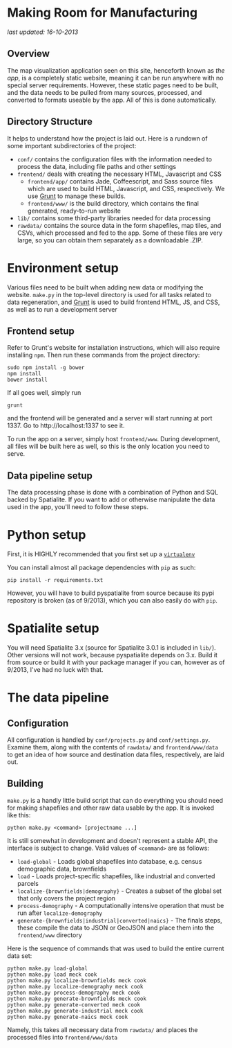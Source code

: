 Making Room for Manufacturing
=============================

*last updated: 16-10-2013*

Overview
--------

The map visualization application seen on this site, henceforth known as *the app*, is a completely static website, meaning it can be run anywhere with no special server requirements.  However, these static pages need to be built, and the data needs to be pulled from many sources, processed, and converted to formats useable by the app.  All of this is done automatically.

Directory Structure
-------------------

It helps to understand how the project is laid out.  Here is a rundown of some important subdirectories of the project:

- `conf/` contains the configuration files with the information needed to process the data, including file paths and other settings
- `frontend/` deals with creating the necessary HTML, Javascript and CSS
	- `frontend/app/` contains Jade, Coffeescript, and Sass source files which are used to build HTML, Javascript, and CSS, respectively.  We use [Grunt](http://gruntjs.com/) to manage these builds.
	- `frontend/www/` is the build directory, which contains the final generated, ready-to-run website
- `lib/` contains some third-party libraries needed for data processing
- `rawdata/` contains the source data in the form shapefiles, map tiles, and CSVs, which processed and fed to the app.  Some of these files are very large, so you can obtain them separately as a downloadable .ZIP.


Environment setup
=================

Various files need to be built when adding new data or modifying the website.  `make.py` in the top-level directory is used for all tasks related to data regeneration, and [Grunt](http://gruntjs.com/) is used to build frontend HTML, JS, and CSS, as well as to run a development server

Frontend setup
--------------

Refer to Grunt's website for installation instructions, which will also require installing `npm`.  Then run these commands from the project directory: 

	sudo npm install -g bower
	npm install
	bower install

If all goes well, simply run

	grunt

and the frontend will be generated and a server will start running at port 1337.  Go to http://localhost:1337 to see it.

To run the app on a server, simply host `frontend/www`.  During development, all files will be built here as well, so this is the only location you need to serve.

Data pipeline setup
-------------------

The data processing phase is done with a combination of Python and SQL backed by Spatialite.  If you want to add or otherwise manipulate the data used in the app, you'll need to follow these steps.

# Python setup

First, it is HIGHLY recommended that you first set up a [`virtualenv`](https://pypi.python.org/pypi/virtualenv)

You can install almost all package dependencies with `pip` as such:

	pip install -r requirements.txt

However, you will have to build pyspatialite from source because its pypi repository is broken (as of 9/2013), which you can also easily do with `pip`.

# Spatialite setup

You will need Spatialite 3.x (source for Spatialite 3.0.1 is included in `lib/`).  Other versions will not work, because pyspatialite depends on 3.x.  Build it from source or build it with your package manager if you can, however as of 9/2013, I've had no luck with that.

The data pipeline
=================

Configuration
-------------

All configuration is handled by `conf/projects.py` and `conf/settings.py`.  Examine them, along with the contents of `rawdata/` and `frontend/www/data` to get an idea of how source and destination data files, respectively, are laid out.

Building
--------

`make.py` is a handly little build script that can do everything you should need for making shapefiles and other raw data usable by the app.  It is invoked like this:

	python make.py <command> [projectname ...]

It is still somewhat in development and doesn't represent a stable API, the interface is subject to change.  Valid values of `<command>` are as follows:

- `load-global` - Loads global shapefiles into database, e.g. census demographic data, brownfields
- `load` - Loads project-specific shapefiles, like industrial and converted parcels
- `localize-{brownfields|demography}` - Creates a subset of the global set that only covers the project region
- `process-demography` - A computationally intensive operation that must be run after `localize-demography`
- `generate-{brownfields|industrial|converted|naics}` - The finals steps, these compile the data to JSON or GeoJSON and place them into the `frontend/www` directory

Here is the sequence of commands that was used to build the entire current data set:

	python make.py load-global
	python make.py load meck cook
	python make.py localize-brownfields meck cook
	python make.py localize-demography meck cook
	python make.py process-demography meck cook
	python make.py generate-brownfields meck cook
	python make.py generate-converted meck cook
	python make.py generate-industrial meck cook
	python make.py generate-naics meck cook

Namely, this takes all necessary data from `rawdata/` and places the processed files into `frontend/www/data`